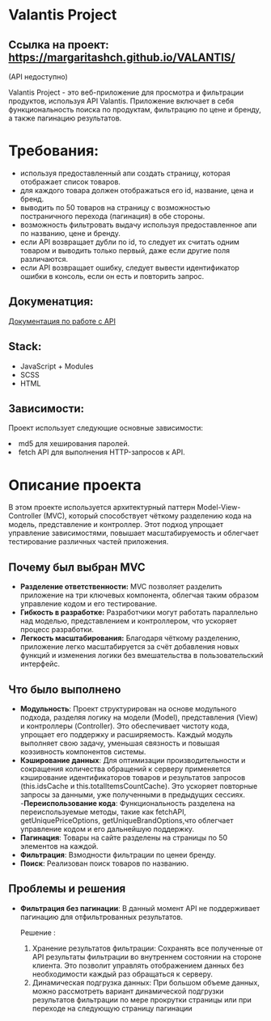 # Valantis Project
## Ссылка на проект: https://margaritashch.github.io/VALANTIS/
(API недоступно)

Valantis Project - это веб-приложение для просмотра и фильтрации продуктов, используя API Valantis. 
Приложение включает в себя функциональность поиска по продуктам, фильтрацию по цене и бренду, а также пагинацию результатов.

#  Требования: 
<ul align ="start">
  <li>используя предоставленный апи создать страницу, которая отображает список товаров. </li>
  <li>для каждого товара должен отображаться его id, название, цена и бренд. </li>
  <li>выводить по 50 товаров на страницу с возможностью постраничного перехода (пагинация) в обе стороны. </li>
  <li>возможность фильтровать выдачу используя предоставленное апи по названию, цене и бренду. </li>
  <li>eсли API возвращает дубли по id, то следует их считать одним товаром и выводить только первый, даже если другие поля различаются.</li>
  <li>eсли API возвращает ошибку, следует вывести идентификатор ошибки в консоль, если он есть и повторить запрос. </li>
</ul>

## Докуменатция:
<a href="https://github.com/ValantisJewelry/TestTaskValantis/blob/main/API.md"> Документация по работе с API</a>

## Stack:
<ul align ="start">
  <li>JavaScript + Modules </li>
  <li>SCSS </li>
  <li>HTML </li>
</ul>

## Зависимости:
<p>Проект использует следующие основные зависимости: </p>

<li>md5 для хеширования паролей.</li>
<li>fetch API для выполнения HTTP-запросов к API.</p>

# Описание проекта

В этом проекте используется архитектурный паттерн Model-View-Controller (MVC), который способствует чёткому разделению кода на модель, представление и контроллер. Этот подход упрощает управление зависимостями, повышает масштабируемость и облегчает тестирование различных частей приложения.

## Почему был выбран MVC

- **Разделение ответственности:** MVC позволяет разделить приложение на три ключевых компонента, облегчая таким образом управление кодом и его тестирование.
- **Гибкость в разработке:** Разработчики могут работать параллельно над моделью, представлением и контроллером, что ускоряет процесс разработки.
- **Легкость масштабирования:** Благодаря чёткому разделению, приложение легко масштабируется за счёт добавления новых функций и изменения логики без вмешательства в пользовательский интерфейс.

## Что было выполнено
- **Модульность**: Проект структурирован на основе модульного подхода, разделяя логику на модели (Model), представления (View) и контроллеры (Controller). Это обеспечивает чистоту кода, упрощает его поддержку и расширяемость. Каждый модуль выполняет свою задачу, уменьшая связность и повышая коэзивность компонентов системы.
- **Кэширование данных**: Для оптимизации производительности и сокращения количества обращений к серверу применяется кэширование идентификаторов товаров и результатов запросов (this.idsCache и this.totalItemsCountCache). Это ускоряет повторные запросы за данными, уже полученными в предыдущих сессиях.
-**Переиспользование кода**: Функциональность разделена на переиспользуемые методы, такие как fetchAPI, getUniquePriceOptions, getUniqueBrandOptions,что облегчает управление кодом и его дальнейшую поддержку.
- **Пагинация**: Товары на сайте разделены на страницы по 50 элементов на каждой.
- **Фильтрация**: Взмодности фильтрации по ценеи  бренду. 
- **Поиск**: Реализован поиск товаров по названию.
  

## Проблемы и решения

- **Фильтрация без пагинации**: В данный момент API не поддерживает пагинацию для отфильтрованных результатов.

   Решение :
  1. Хранение результатов фильтрации: Сохранять все полученные от API результаты фильтрации во внутреннем состоянии на стороне клиента. Это позволит управлять отображением данных без необходимости каждый раз обращаться к серверу.
  2. Динамическая подгрузка данных: При большом объеме данных, можно рассмотреть вариант динамической подгрузки результатов фильтрации по мере прокрутки страницы или при переходе на следующую страницу пагинации

